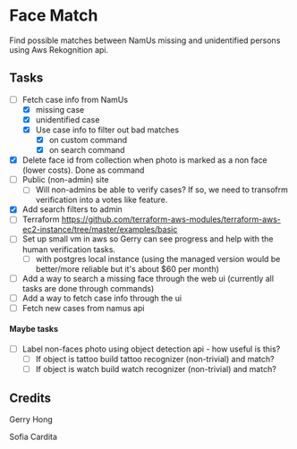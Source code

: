 # Face Match

Find possible matches between NamUs missing and unidentified persons using Aws Rekognition api.

## Tasks

- [ ] Fetch case info from NamUs
    - [X] missing case
    - [X] unidentified case
    - [X] Use case info to filter out bad matches
        - [X] on custom command
        - [X] on search command
- [X] Delete face id from collection when photo is marked as a non face (lower costs).
    Done as command
- [ ] Public (non-admin) site
    - [ ] Will non-admins be able to verify cases? If so, we need to transofrm verification into a votes like feature.
- [X] Add search filters to admin
- [ ] Terraform
    https://github.com/terraform-aws-modules/terraform-aws-ec2-instance/tree/master/examples/basic
- [ ] Set up small vm in aws so Gerry can see progress and help with the human verification tasks.
    - [ ] with postgres local instance (using the managed version would be better/more reliable but it's about $60 per month)
- [ ] Add a way to search a missing face through the web ui (currently all tasks are done through commands)
- [ ] Add a way to fetch case info through the ui
- [ ] Fetch new cases from namus api

#### Maybe tasks
- [ ] Label non-faces photo using object detection api - how useful is this?
    - [ ] If object is tattoo build tattoo recognizer (non-trivial) and match?
    - [ ] If object is watch build watch recognizer (non-trivial) and match?

## Credits

Gerry Hong

Sofia Cardita
